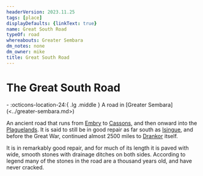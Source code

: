 ```yaml
---
headerVersion: 2023.11.25
tags: [place]
displayDefaults: {linkText: true}
name: Great South Road
typeOf: road
whereabouts: Greater Sembara
dm_notes: none
dm_owner: mike
title: Great South Road
---
```

# The Great South Road
<div class="grid cards ext-narrow-margin ext-one-column" markdown>
-    :octicons-location-24:{ .lg .middle } A road in [Greater Sembara](<../greater-sembara.md>)  
</div>


An ancient road that runs from [Embry](<../sembara/heartlands/embry.md>) to [Cassons](<../duchy-of-maseau/cassons.md>), and then onward into the [Plaguelands](<../../upper-istaros/plaguelands.md>). It is said to still be in good repair as far south as [Isingue](<../../upper-istaros/isingue.md>), and before the Great War, continued almost 2500 miles to [Drankor](<../../../history/drankorian-era/drankorian-empire.md>) itself.

It is in remarkably good repair, and for much of its length it is paved with wide, smooth stones with drainage ditches on both sides. According to legend many of the stones in the road are a thousand years old, and have never cracked.